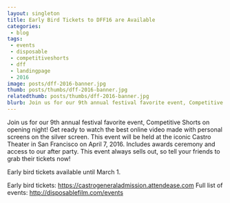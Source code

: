 ```yaml
---
layout: singleton
title: Early Bird Tickets to DFF16 are Available 
categories:
 - blog
tags:
 - events
 - disposable
 - competitiveshorts
 - dff
 - landingpage
 - 2016
image: posts/dff-2016-banner.jpg
thumb: posts/thumbs/dff-2016-banner.jpg
relatedthumb: posts/thumbs/dff-2016-banner.jpg
blurb: Join us for our 9th annual festival favorite event, Competitive Shorts on opening night!
---
```


Join us for our 9th annual festival favorite event, Competitive Shorts on opening night! Get ready to watch the best online video made with personal screens on the silver screen. This event will be held at the iconic Castro Theater in San Francisco on April 7, 2016. Includes awards ceremony and access to our after party. This event always sells out, so tell your friends to grab their tickets now! 

Early bird tickets available until March 1.

Early bird tickets: <a href="https://castrogeneraladmission.attendease.com/">https://castrogeneraladmission.attendease.com</a>
Full list of events: <a href="http://disposablefilm.com/events/">http://disposablefilm.com/events</a>